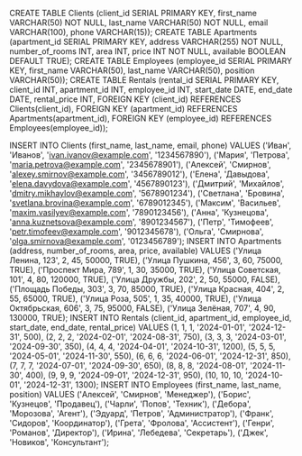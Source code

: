 CREATE TABLE Clients (client_id SERIAL PRIMARY KEY, first_name VARCHAR(50) NOT NULL, last_name VARCHAR(50) NOT NULL, email VARCHAR(100), phone VARCHAR(15)); CREATE TABLE Apartments (apartment_id SERIAL PRIMARY KEY, address VARCHAR(255) NOT NULL, number_of_rooms INT, area INT, price INT NOT NULL, available BOOLEAN DEFAULT TRUE); CREATE TABLE Employees (employee_id SERIAL PRIMARY KEY, first_name VARCHAR(50), last_name VARCHAR(50), position VARCHAR(50)); CREATE TABLE Rentals (rental_id SERIAL PRIMARY KEY, client_id INT, apartment_id INT, employee_id INT, start_date DATE, end_date DATE, rental_price INT, FOREIGN KEY (client_id) REFERENCES Clients(client_id), FOREIGN KEY (apartment_id) REFERENCES Apartments(apartment_id), FOREIGN KEY (employee_id) REFERENCES Employees(employee_id)); 



INSERT INTO Clients (first_name, last_name, email, phone) VALUES ('Иван', 'Иванов', 'ivan.ivanov@example.com', '1234567890'), ('Мария', 'Петрова', 'maria.petrova@example.com', '2345678901'), ('Алексей', 'Смирнов', 'alexey.smirnov@example.com', '3456789012'), ('Елена', 'Давыдова', 'elena.davydova@example.com', '4567890123'), ('Дмитрий', 'Михайлов', 'dmitry.mikhaylov@example.com', '5678901234'), ('Светлана', 'Бровина', 'svetlana.brovina@example.com', '6789012345'), ('Максим', 'Васильев', 'maxim.vasilyev@example.com', '7890123456'), ('Анна', 'Кузнецова', 'anna.kuznetsova@example.com', '8901234567'), ('Петр', 'Тимофеев', 'petr.timofeev@example.com', '9012345678'), ('Ольга', 'Смирнова', 'olga.smirnova@example.com', '0123456789'); INSERT INTO Apartments (address, number_of_rooms, area, price, available) VALUES ('Улица Ленина, 123', 2, 45, 50000, TRUE), ('Улица Пушкина, 456', 3, 60, 75000, TRUE), ('Проспект Мира, 789', 1, 30, 35000, TRUE), ('Улица Советская, 101', 4, 80, 120000, TRUE), ('Улица Дружбы, 202', 2, 50, 55000, FALSE), ('Площадь Победы, 303', 3, 70, 85000, TRUE), ('Улица Красная, 404', 2, 55, 65000, TRUE), ('Улица Роза, 505', 1, 35, 40000, TRUE), ('Улица Октябрьская, 606', 3, 75, 95000, FALSE), ('Улица Зелёная, 707', 4, 90, 130000, TRUE); INSERT INTO Rentals (client_id, apartment_id, employee_id, start_date, end_date, rental_price) VALUES (1, 1, 1, '2024-01-01', '2024-12-31', 500), (2, 2, 2, '2024-02-01', '2024-08-31', 750), (3, 3, 3, '2024-03-01', '2024-09-30', 350), (4, 4, 4, '2024-04-01', '2024-10-31', 1200), (5, 5, 5, '2024-05-01', '2024-11-30', 550), (6, 6, 6, '2024-06-01', '2024-12-31', 850), (7, 7, 7, '2024-07-01', '2024-09-30', 650), (8, 8, 8, '2024-08-01', '2024-11-30', 400), (9, 9, 9, '2024-09-01', '2024-12-31', 950), (10, 10, 10, '2024-10-01', '2024-12-31', 1300); INSERT INTO Employees (first_name, last_name, position) VALUES ('Алексей', 'Смирнов', 'Менеджер'), ('Борис', 'Кузнецов', 'Продавец'), ('Чарли', 'Попов', 'Техник'), ('Дебора', 'Морозова', 'Агент'), ('Эдуард', 'Петров', 'Администратор'), ('Франк', 'Сидоров', 'Координатор'), ('Грета', 'Фролова', 'Ассистент'), ('Генри', 'Романов', 'Директор'), ('Ирина', 'Лебедева', 'Секретарь'), ('Джек', 'Новиков', 'Консультант');


